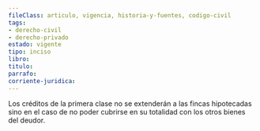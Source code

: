 ```yaml
---
fileClass: articulo, vigencia, historia-y-fuentes, codigo-civil
tags:
- derecho-civil
- derecho-privado
estado: vigente
tipo: inciso
libro:
titulo:
parrafo:
corriente-juridica:
---
```

Los créditos de la primera clase no se extenderán a las fincas hipotecadas sino en el caso de no poder cubrirse en su totalidad con los otros bienes del deudor.